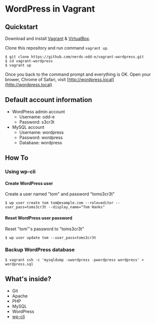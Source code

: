 # WordPress in Vagrant

## Quickstart

Download and install [Vagrant](https://www.vagrantup.com/) & [VirtualBox](https://www.virtualbox.org/).

Clone this repository and run command `vagrant up`.

``` console
$ git clone https://github.com/nerds-odd-e/vagrant-wordpress.git
$ cd vagrant-wordpress
$ vagrant up
```

Once you back to the command prompt and everything is OK. Open your brower, Chrome of Safari, visit [http://wordpress.local](http://wordpress.local)

## Default account information

 * WordPress admin account
   - Username: odd-e
   - Password: s3cr3t
 * MySQL account
   - Username: wordpress
   - Password: wordpress
   - Database: wordpress

## How To

### Using wp-cli
#### Create WordPress user

Create a user named "tom" and password "toms3cr3t"

``` console
$ wp user create tom tom@example.com --role=editor --user_pass=toms3cr3t --display_name="Tom Hanks"
```

#### Reset WordPress user password

Reset "tom"'s password to "toms3cr3t"

``` console
$ wp user update tom --user_pass=toms3cr3t
```

### Backup WordPress database

``` console
$ vagrant ssh -c 'mysqldump -uwordpress -pwordpress wordpress' > wordpress.sql
```

## What's inside?

 * Git
 * Apache
 * PHP
 * MySQL
 * WordPress
 * [wp-cli](http://wp-cli.org/)
